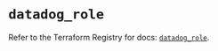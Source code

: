 # `datadog_role`

Refer to the Terraform Registry for docs: [`datadog_role`](https://registry.terraform.io/providers/datadog/datadog/3.71.0/docs/resources/role).
